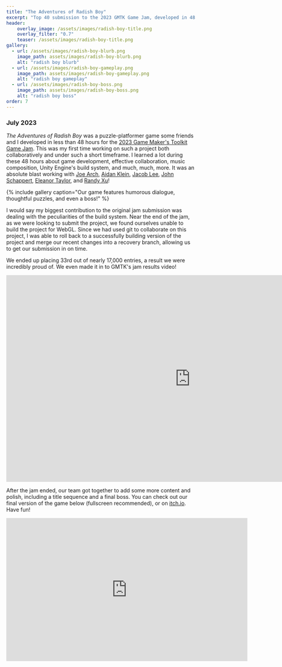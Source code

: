 ```yaml
---
title: "The Adventures of Radish Boy"
excerpt: "Top 40 submission to the 2023 GMTK Game Jam, developed in 48 hours"
header:
    overlay_image: /assets/images/radish-boy-title.png
    overlay_filter: "0.7"
    teaser: /assets/images/radish-boy-title.png 
gallery:
  - url: /assets/images/radish-boy-blurb.png
    image_path: assets/images/radish-boy-blurb.png
    alt: "radish boy blurb"
  - url: /assets/images/radish-boy-gameplay.png
    image_path: assets/images/radish-boy-gameplay.png
    alt: "radish boy gameplay"
  - url: /assets/images/radish-boy-boss.png
    image_path: assets/images/radish-boy-boss.png
    alt: "radish boy boss"
order: 7
---
```

### July 2023

*The Adventures of Radish Boy* was a puzzle-platformer game some friends and I developed in less than 48 hours for the [2023 Game Maker's Toolkit Game Jam](https://itch.io/jam/gmtk-2023).
This was my first time working on such a project both collaboratively and under such a short timeframe. I learned a lot during these 48 hours about game development, effective collaboration, music composition, Unity Engine's build system, and much, much, more.
It was an absolute blast working with [Joe Arch](https://www.linkedin.com/in/joseph-arch/), [Aidan Klein](https://aidanpklein.com/), [Jacob Lee](https://www.linkedin.com/in/jacob-lee-973a76198/), [John Schappert](https://www.linkedin.com/in/john-schappert/), [Eleanor Taylor](https://www.linkedin.com/in/eleanorptaylor/), and [Randy Xu](https://www.linkedin.com/in/randy-xu-b9257423a/)!

{% include gallery caption="Our game features humorous dialogue, thoughtful puzzles, and even a boss!" %}

I would say my biggest contribution to the original jam submission was dealing with the peculiarities of the build system. Near the end of the jam, as we were looking to submit the project, we found ourselves unable to build the project for WebGL. 
Since we had used git to collaborate on this project, I was able to roll back to a successfully building version of the project and merge our recent changes into a recovery branch, allowing us to get our submission in on time.

We ended up placing 33rd out of nearly 17,000 entries, a result we were incredibly proud of. We even made it in to GMTK's jam results video!
<iframe width="976" height="549" src="https://www.youtube.com/embed/tYxZ_LOlFnU?start=731" title="The Best Games from GMTK Game Jam 2023" frameborder="0" allow="accelerometer; autoplay; clipboard-write; encrypted-media; gyroscope; picture-in-picture; web-share" referrerpolicy="strict-origin-when-cross-origin" allowfullscreen></iframe>

After the jam ended, our team got together to add some more content and polish, including a title sequence and a final boss. You can check out our final version of the game below (fullscreen recommended), or on [itch.io](https://jrschappert.itch.io/the-adventures-of-radish-boy-2). Have fun!

<iframe frameborder="0" src="https://itch.io/embed-upload/8432962?color=c9ebc7" allowfullscreen="true" width="640" height="380"><a href="https://jrschappert.itch.io/the-adventures-of-radish-boy-2">Play The Adventures of Radish Boy 2 on itch.io</a></iframe>

